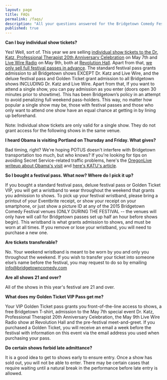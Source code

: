 ```yaml
---
layout: page
title: FAQs
permalink: /faqs/
description: "All your questions answered for the Bridgetown Comedy Festival in 2015!"
published: true
---
```


**Can I buy individual show tickets?**

Yes! Well, sort of. This year we are selling [individual show tickets to the Dr. Katz, Professional Therapist 20th Anniversary Celebration](https://www.ticketfly.com/purchase/event/796489) on May 7th and [Live Wire Radio](https://www.ticketfly.com/purchase/event/772911?utm_source=TICKETBUTTON) on May 9th, both at [Revolution Hall](http://www.revolutionhallpdx.com/). Apart from that, [we only sell full festival passes in advance](http://www.eventbrite.com/e/2015-bridgetown-comedy-festival-may-7-10-tickets-15878613360). The standard festival pass grants admission to all Bridgetown shows EXCEPT Dr. Katz and Live Wire, and the deluxe festival pass and Golden Ticket grant admission to all Bridgetown shows INCLUDING Dr. Katz and Live Wire. Apart from that, If you want to attend a single show, you can pay admission as you enter (doors open 30 minutes prior to showtime). This has been Bridgetown’s policy in an attempt to avoid penalizing full weekend pass-holders. This way, no matter how popular a single show may be, those with festival passes and those who only want to attend one show have an equal chance at getting in by lining up beforehand.

Note: Individual show tickets are only valid for a single show. They do not grant access for the following shows in the same venue.

**I heard Obama is visiting Portland on Thursday and Friday. What gives?**

Bad timing, right? We're hoping POTUS doesn't interfere with Bridgetown transportation too much, but who knows? If you're looking for tips on avoiding Secret Service-related traffic problems, here's the [OregonLive writeup about Obama's visit](http://www.oregonlive.com/commuting/index.ssf/2015/05/obama_portland_visit_traffic_t.html) and [here's KATU's article](http://www.katu.com/politics/President-Barack-Obama-visit-to-Portland-this-week-to-cause-traffic-delays-302676791.html).



**So I bought a festival pass. What now? Where do I pick it up?**

If you bought a standard festival pass, deluxe festival pass or Golden Ticket VIP, you will get a wristband to wear throughout the weekend that grants you admission to shows. To pick up your festival wristband, please bring a printout of your Eventbrite receipt, or show your receipt on your smartphone, or just show a picture ID at any of the 2015 Bridgetown Comedy Festival venues (ONLY DURING THE FESTIVAL -- the venues will only have will call for Bridgetown passes set up half an hour before shows begin). This wristband is what grants admission to shows, and must be worn at all times. If you remove or lose your wristband, you will need to purchase a new one.

**Are tickets transferable?**

No. Your weekend wristband is meant to be worn by you and only you throughout the weekend. If you wish to transfer your ticket into someone else’s name before the festival, you may request to do so by emailing [info@bridgetowncomedy.com](mailto:info@bridgetowncomedy.com)

**Are all shows 21 and over?**

All of the shows in this year's festival are 21 and over.

**What does my Golden Ticket VIP Pass get me?**

Your VIP Golden Ticket pass grants you front-of-the-line access to shows, a free Bridgetown T-shirt, admission to the May 7th special event Dr. Katz, Professional Therapist 20th Anniversary Celebration, the May 9th Live Wire Radio show at Revolution Hall and the pre-festival meet-and-greet. If you purchased a Golden Ticket, you will receive an email a week before the festival with information on this event via the email address you used when purchasing your pass.

**Do certain shows forbid late admittance?**

It is a good idea to get to shows early to ensure entry. Once a show has sold out, you will not be able to enter. There may be certain cases that require waiting until a natural break in the performance before late entry is allowed.
